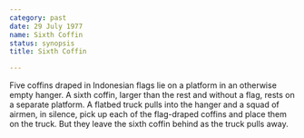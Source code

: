 ```yaml
---
category: past
date: 29 July 1977
name: Sixth Coffin
status: synopsis
title: Sixth Coffin

---
```

Five coffins draped in Indonesian flags lie on a
platform in an otherwise empty hanger. A sixth coffin, larger than the
rest and without a flag, rests on a separate platform. A flatbed truck
pulls into the hanger and a squad of airmen, in silence, pick up each of
the flag-draped coffins and place them on the truck. But they leave the
sixth coffin behind as the truck pulls away.
